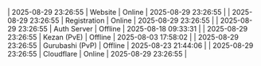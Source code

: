 | 2025-08-29 23:26:55 | Website | Online | 2025-08-29 23:26:55 |
| 2025-08-29 23:26:55 | Registration | Online | 2025-08-29 23:26:55 |
| 2025-08-29 23:26:55 | Auth Server | Offline | 2025-08-18 09:33:31 |
| 2025-08-29 23:26:55 | Kezan (PvE) | Offline | 2025-08-03 17:58:02 |
| 2025-08-29 23:26:55 | Gurubashi (PvP) | Offline | 2025-08-23 21:44:06 |
| 2025-08-29 23:26:55 | Cloudflare | Online | 2025-08-29 23:26:55 |
